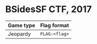 # BSidesSF CTF, 2017

| Game type | Flag format   |
|-----------|---------------|
| Jeopardy  | `FLAG:<flag>` |
